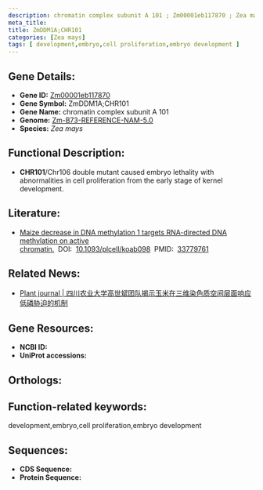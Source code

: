 ```yaml
---
description: chromatin complex subunit A 101 ; Zm00001eb117870 ; Zea mays
meta_title:
title: ZmDDM1A;CHR101
categories: [Zea mays]
tags: [ development,embryo,cell proliferation,embryo development ]
---
```


## Gene Details:
- **Gene ID:**	[Zm00001eb117870]()
- **Gene Symbol:** ZmDDM1A;CHR101
- **Gene Name:** chromatin complex subunit A 101
- **Genome:** [Zm-B73-REFERENCE-NAM-5.0]()
- **Species:** *Zea mays*

## Functional Description:
   - **CHR101**/Chr106 double mutant caused embryo lethality with abnormalities in cell proliferation from the early stage of kernel development.

## Literature:
   - [Maize decrease in DNA methylation 1 targets RNA-directed DNA methylation on active chromatin.]( https://academic.oup.com/plcell/article/33/7/2183/6199447?login=true)&nbsp;&nbsp;DOI:&nbsp;&nbsp;[10.1093/plcell/koab098](https://academic.oup.com/plcell/article/33/7/2183/6199447?login=true)&nbsp;&nbsp;PMID:&nbsp;&nbsp;[33779761](https://pubmed.ncbi.nlm.nih.gov/33779761/)

## Related News:
   - [Plant journal | 四川农业大学高世斌团队揭示玉米在三维染色质空间层面响应低磷胁迫的机制](https://mp.weixin.qq.com/s?__biz=MzU3ODY3MDM0NA==&mid=2247530607&idx=2&sn=9dd86bfaf7b24e968d07b9fab4cf8b5d&chksm=db96a50bb383a4fa0191434b75a4f6bc29cfb32ba5b3c9c65fa14ed7ed13537e0e0887a0108c&scene=27#wechat_redirect)

## Gene Resources:
- **NCBI ID:** [](https://www.ncbi.nlm.nih.gov/gene/?term=)
- **UniProt accessions:** [](https://www.uniprot.org/uniprotkb//entry)

## Orthologs:

## Function-related keywords:
development,embryo,cell proliferation,embryo development

## Sequences:
- **CDS Sequence:**
- **Protein Sequence:**
